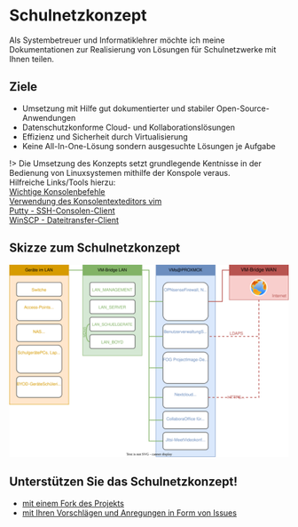 # Schulnetzkonzept

Als Systembetreuer und Informatiklehrer möchte ich meine Dokumentationen zur Realisierung von Lösungen für Schulnetzwerke mit Ihnen teilen.

## Ziele

- Umsetzung mit Hilfe gut dokumentierter und stabiler Open-Source-Anwendungen
- Datenschutzkonforme Cloud- und Kollaborationslösungen
- Effizienz und Sicherheit durch Virtualisierung
- Keine All-In-One-Lösung sondern ausgesuchte Lösungen je Aufgabe

!> Die Umsetzung des Konzepts setzt grundlegende Kentnisse in der Bedienung von Linuxsystemen mithilfe der Konspole veraus. \
Hilfreiche Links/Tools hierzu: \
[Wichtige Konsolenbefehle](https://www.shellbefehle.de/befehle) \
[Verwendung des Konsolentexteditors vim](https://devhints.io/vim) \
[Putty - SSH-Consolen-Client](https://www.putty.org) \
[WinSCP - Dateitransfer-Client](https://winscp.net)

## Skizze zum Schulnetzkonzept

![skizze schulnetzkonzept](_media/skizze_schulnetzkonzept.svg "Provided by schulnetzkonzept.de")


## Unterstützen Sie das Schulnetzkonzept!

- [mit einem Fork des Projekts](https://github.com/mayerthomas/schulnetzkonzept)
- [mit Ihren Vorschlägen und Anregungen in Form von Issues](https://github.com/mayerthomas/schulnetzkonzept/issues)